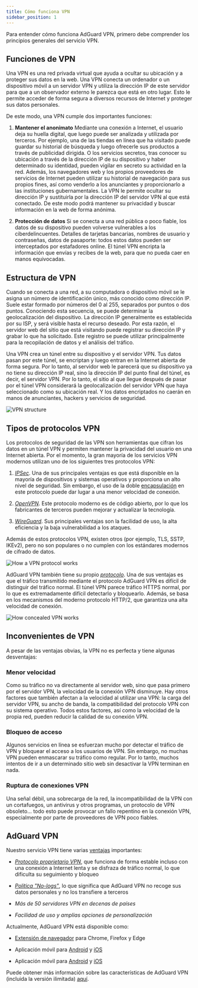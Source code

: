 ```yaml
---
title: Cómo funciona VPN
sidebar_position: 1
---
```


Para entender cómo funciona AdGuard VPN, primero debe comprender los principios generales del servicio VPN.

## Funciones de VPN

Una VPN es una red privada virtual que ayuda a ocultar su ubicación y a proteger sus datos en la web. Una VPN conecta un ordenador o un dispositivo móvil a un servidor VPN y utiliza la dirección IP de este servidor para que a un observador externo le parezca que está en otro lugar. Esto le permite acceder de forma segura a diversos recursos de Internet y proteger sus datos personales.

De este modo, una VPN cumple dos importantes funciones:

1. **Mantener el anonimato** Mediante una conexión a Internet, el usuario deja su huella digital, que luego puede ser analizada y utilizada por terceros. Por ejemplo, una de las tiendas en línea que ha visitado puede guardar su historial de búsqueda y luego ofrecerle sus productos a través de publicidad dirigida. O los servicios secretos, tras conocer su ubicación a través de la dirección IP de su dispositivo y haber determinado su identidad, pueden vigilar en secreto su actividad en la red. Además, los navegadores web y los propios proveedores de servicios de Internet pueden utilizar su historial de navegación para sus propios fines, así como venderlo a los anunciantes y proporcionarlo a las instituciones gubernamentales. La VPN le permite ocultar su dirección IP y sustituirla por la dirección IP del servidor VPN al que está conectado. De este modo podrá mantener su privacidad y buscar información en la web de forma anónima.

2. **Protección de datos** Si se conecta a una red pública o poco fiable, los datos de su dispositivo pueden volverse vulnerables a los ciberdelincuentes. Detalles de tarjetas bancarias, nombres de usuario y contraseñas, datos de pasaporte: todos estos datos pueden ser interceptados por estafadores online. El túnel VPN encripta la información que envías y recibes de la web, para que no pueda caer en manos equivocadas.

## Estructura de VPN

Cuando se conecta a una red, a su computadora o dispositivo móvil se le asigna un número de identificación único, más conocido como dirección IP. Suele estar formado por números del 0 al 255, separados por puntos o dos puntos. Conociendo esta secuencia, se puede determinar la geolocalización del dispositivo. La dirección IP generalmente es establecida por su ISP, y será visible hasta el recurso deseado. Por esta razón, el servidor web del sitio que está visitando puede registrar su dirección IP y grabar lo que ha solicitado. Este registro se puede utilizar principalmente para la recopilación de datos y el análisis del tráfico.

Una VPN crea un túnel entre su dispositivo y el servidor VPN. Tus datos pasan por este túnel, se encriptan y luego entran en la Internet abierta de forma segura. Por lo tanto, al servidor web le parecerá que su dispositivo ya no tiene su dirección IP real, sino la dirección IP del punto final del túnel, es decir, el servidor VPN. Por lo tanto, el sitio al que llegue después de pasar por el túnel VPN considerará la geolocalización del servidor VPN que haya seleccionado como su ubicación real. Y los datos encriptados no caerán en manos de anunciantes, hackers y servicios de seguridad.

![VPN structure](https://cdn.adguardvpn.com/public/Adguard/Website/Images/seo/en/how_vpn_3.jpg)

## Tipos de protocolos VPN

Los protocolos de seguridad de las VPN son herramientas que cifran los datos en un túnel VPN y permiten mantener la privacidad del usuario en una Internet abierta. Por el momento, la gran mayoría de los servicios VPN modernos utilizan uno de los siguientes tres protocolos VPN:

1. [*IPSec*](https://en.wikipedia.org/wiki/IPsec). Una de sus principales ventajas es que está disponible en la mayoría de dispositivos y sistemas operativos y proporciona un alto nivel de seguridad. Sin embargo, el uso de la doble [encapsulación](https://en.wikipedia.org/wiki/Encapsulation_(networking)) en este protocolo puede dar lugar a una menor velocidad de conexión.

2. [*OpenVPN*](https://en.wikipedia.org/wiki/OpenVPN). Este protocolo moderno es de código abierto, por lo que los fabricantes de terceros pueden mejorar y actualizar la tecnología.

3. [*WireGuard*](https://en.wikipedia.org/wiki/WireGuard). Sus principales ventajas son la facilidad de uso, la alta eficiencia y la baja vulnerabilidad a los ataques.

Además de estos protocolos VPN, existen otros (por ejemplo, TLS, SSTP, IKEv2), pero no son populares o no cumplen con los estándares modernos de cifrado de datos.

![How a VPN protocol works](https://cdn.adguardvpn.com/public/Adguard/Blog/vpn/protocol/4.svg)

AdGuard VPN también tiene su propio [*protocolo*](adguard-vpn-protocol.mdx). Una de sus ventajas es que el tráfico transmitido mediante el protocolo AdGuard VPN es difícil de distinguir del tráfico normal. El túnel VPN parece tráfico HTTPS normal, por lo que es extremadamente difícil detectarlo y bloquearlo. Además, se basa en los mecanismos del moderno protocolo HTTP/2, que garantiza una alta velocidad de conexión.

![How concealed VPN works](https://cdn.adguardvpn.com/public/Adguard/Blog/vpn/protocol/5.svg)

## Inconvenientes de VPN

A pesar de las ventajas obvias, la VPN no es perfecta y tiene algunas desventajas:

### Menor velocidad

Como su tráfico no va directamente al servidor web, sino que pasa primero por el servidor VPN, la velocidad de la conexión VPN disminuye. Hay otros factores que también afectan a la velocidad al utilizar una VPN: la carga del servidor VPN, su ancho de banda, la compatibilidad del protocolo VPN con su sistema operativo. Todos estos factores, así como la velocidad de la propia red, pueden reducir la calidad de su conexión VPN.

### Bloqueo de acceso

Algunos servicios en línea se esfuerzan mucho por detectar el tráfico de VPN y bloquear el acceso a los usuarios de VPN. Sin embargo, no muchas VPN pueden enmascarar su tráfico como regular. Por lo tanto, muchos intentos de ir a un determinado sitio web sin desactivar la VPN terminan en nada.

### Ruptura de conexiones VPN

Una señal débil, una sobrecarga de la red, la incompatibilidad de la VPN con un cortafuegos, un antivirus y otros programas, un protocolo de VPN obsoleto... todo esto puede provocar un fallo repentino en la conexión VPN, especialmente por parte de proveedores de VPN poco fiables.

## AdGuard VPN

Nuestro servicio VPN tiene varias [ventajas](why-adguard-vpn.md) importantes:

- [*Protocolo proprietario VPN*](adguard-vpn-protocol.mdx), que funciona de forma estable incluso con una conexión a Internet lenta y se disfraza de tráfico normal, lo que dificulta su seguimiento y bloqueo

- [*Política "No-logs"*](https://adguard-vpn.com/en/privacy.html), lo que significa que AdGuard VPN no recoge sus datos personales y no los transfiere a terceros

- *Más de 50 servidores VPN en decenas de países*

- *Facilidad de uso y amplias opciones de personalización*

Actualmente, AdGuard VPN está disponible como:

- [Extensión de navegador](../adguard-vpn-browser-extension/overview.md) para Chrome, Firefox y Edge

- Aplicación móvil para [Android](../adguard-vpn-for-android/overview.md) y [iOS](../adguard-vpn-for-ios/overview.md)

- Aplicación móvil para [Android](../adguard-vpn-for-windows/overview.md) y [iOS](../adguard-vpn-for-mac/overview.md)

Puede obtener más información sobre las características de AdGuard VPN (incluida la versión ilimitada) [aquí](https://adguard-vpn.com/en/welcome.html).
